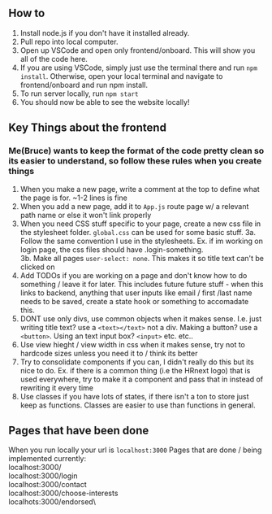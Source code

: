 ## How to
1. Install node.js if you don't have it installed already.
2. Pull repo into local computer. 
3. Open up VSCode and open only frontend/onboard. This will show you all of the code here.
4. If you are using VSCode, simply just use the terminal there and run ```npm install```. Otherwise, open your local terminal and navigate to frontend/onboard and run npm install.
5. To run server locally, run ```npm start```
6. You should now be able to see the website locally!


## Key Things about the frontend
### Me(Bruce) wants to keep the format of the code pretty clean so its easier to understand, so follow these rules when you create things

1. When you make a new page, write a comment at the top to define what the page is for. ~1-2 lines is fine
2. When you add a new page, add it to `App.js` route page w/ a relevant path name or else it won't link properly
3. When you need CSS stuff specific to your page, create a new css file in the stylesheet folder. ```global.css``` can be used for some basic stuff. 
3a. Follow the same convention I use in the stylesheets. Ex. if im working on login page, the css files should have .login-something.\
3b. Make all pages `user-select: none`. This makes it so title text can't be clicked on
4. Add TODOs if you are working on a page and don't know how to do something / leave it for later. This includes future future stuff - when this links to backend, anything that user inputs like email / first /last name needs to be saved, create a state hook or something to accomadate this.
5. DONT use only divs, use common objects when it makes sense. I.e. just writing title text? use a ```<text></text>``` not a div. Making a button? use a ```<button>```.
Using an text input box? ```<input>``` etc. etc..
5. Use view hieght / view width in css when it makes sense, try not to hardcode sizes unless you need it to / think its better
6. Try to consolidate components if you can, I didn't really do this but its nice to do. Ex. if there is a common thing (i.e the HRnext logo) that is used everywhere, try to make it a component and pass that in instead of rewriting it every time
7. Use classes if you have lots of states, if there isn't a ton to store just keep as functions. Classes are easier to use than functions in general.

## Pages that have been done
When you run locally your url is 
```localhost:3000```
Pages that are done / being implemented currently:\
localhost:3000/\
localhost:3000/login\
localhost:3000/contact\
localhost:3000/choose-interests\
localhots:3000/endorsed\

